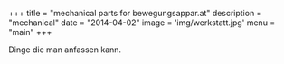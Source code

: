 +++
title = "mechanical parts for bewegungsappar.at"
description = "mechanical"
date = "2014-04-02"
image = 'img/werkstatt.jpg'
menu = "main"
+++


Dinge die man anfassen kann.